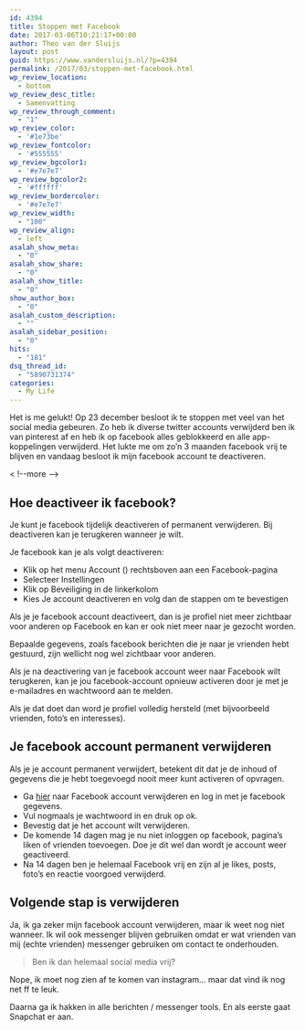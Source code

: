 ```yaml
---
id: 4394
title: Stoppen met Facebook
date: 2017-03-06T10:21:17+00:00
author: Theo van der Sluijs
layout: post
guid: https://www.vandersluijs.nl/?p=4394
permalink: /2017/03/stoppen-met-facebook.html
wp_review_location:
  - bottom
wp_review_desc_title:
  - Samenvatting
wp_review_through_comment:
  - "1"
wp_review_color:
  - '#1e73be'
wp_review_fontcolor:
  - '#555555'
wp_review_bgcolor1:
  - '#e7e7e7'
wp_review_bgcolor2:
  - '#ffffff'
wp_review_bordercolor:
  - '#e7e7e7'
wp_review_width:
  - "100"
wp_review_align:
  - left
asalah_show_meta:
  - "0"
asalah_show_share:
  - "0"
asalah_show_title:
  - "0"
show_author_box:
  - "0"
asalah_custom_description:
  - ""
asalah_sidebar_position:
  - "0"
hits:
  - "181"
dsq_thread_id:
  - "5890731374"
categories:
  - My Life
---
```

<section class="gh-view"> <section id="ember2579" class="ember-view view-container view-editor"> <section class="entry-preview js-entry-preview "> <section class="entry-preview-content js-entry-preview-content"> 

<div id="ember2587" class="ember-view rendered-markdown js-rendered-markdown">
  <p>
    Het is me gelukt! Op 23 december besloot ik te stoppen met veel van het social media gebeuren. Zo heb ik diverse twitter accounts verwijderd ben ik van pinterest af en heb ik op facebook alles geblokkeerd en alle app-koppelingen verwijderd. Het lukte me om zo&#8217;n 3 maanden facebook vrij te blijven en vandaag besloot ik mijn facebook account te deactiveren.
  </p>
  < !--more -->
  <h2 id="hoedeactiveerikfacebook">
    Hoe deactiveer ik facebook?
  </h2>
  
  <p>
    Je kunt je facebook tijdelijk deactiveren of permanent verwijderen. Bij deactiveren kan je terugkeren wanneer je wilt.
  </p>
  
  <p>
    Je facebook kan je als volgt deactiveren:
  </p>
  
  <ul>
    <li>
      Klik op het menu Account () rechtsboven aan een Facebook-pagina
    </li>
    <li>
      Selecteer Instellingen
    </li>
    <li>
      Klik op Beveiliging in de linkerkolom
    </li>
    <li>
      Kies Je account deactiveren en volg dan de stappen om te bevestigen
    </li>
  </ul>
  
  <p>
    Als je je facebook account deactiveert, dan is je profiel niet meer zichtbaar voor anderen op Facebook en kan er ook niet meer naar je gezocht worden.
  </p>
  
  <p>
    Bepaalde gegevens, zoals facebook berichten die je naar je vrienden hebt gestuurd, zijn wellicht nog wel zichtbaar voor anderen.
  </p>
  
  <p>
    Als je na deactivering van je facebook account weer naar Facebook wilt terugkeren, kan je jou facebook-account opnieuw activeren door je met je e-mailadres en wachtwoord aan te melden.
  </p>
  
  <p>
    Als je dat doet dan word je profiel volledig hersteld (met bijvoorbeeld vrienden, foto&#8217;s en interesses).
  </p>
  
  <h2 id="jefacebookaccountpermanentverwijderen">
    Je facebook account permanent verwijderen
  </h2>
  
  <p>
    Als je je account permanent verwijdert, betekent dit dat je de inhoud of gegevens die je hebt toegevoegd nooit meer kunt activeren of opvragen.
  </p>
  
  <ul>
    <li>
      Ga <a href="https://www.facebook.com/help/delete_account">hier</a> naar Facebook account verwijderen en log in met je facebook gegevens.
    </li>
    <li>
      Vul nogmaals je wachtwoord in en druk op ok.
    </li>
    <li>
      Bevestig dat je het account wilt verwijderen.
    </li>
    <li>
      De komende 14 dagen mag je nu niet inloggen op facebook, pagina’s liken of vrienden toevoegen. Doe je dit wel dan wordt je account weer geactiveerd.
    </li>
    <li>
      Na 14 dagen ben je helemaal Facebook vrij en zijn al je likes, posts, foto’s en reactie voorgoed verwijderd.
    </li>
  </ul>
  
  <h2 id="volgendestapisverwijderen">
    Volgende stap is verwijderen
  </h2>
  
  <p>
    Ja, ik ga zeker mijn facebook account verwijderen, maar ik weet nog niet wanneer. Ik wil ook messenger blijven gebruiken omdat er wat vrienden van mij (echte vrienden) messenger gebruiken om contact te onderhouden.
  </p>
  
  <blockquote>
    <p>
      Ben ik dan helemaal social media vrij?
    </p>
  </blockquote>
  
  <p>
    Nope, ik moet nog zien af te komen van instagram&#8230; maar dat vind ik nog net ff te leuk.
  </p>
  
  <p>
    Daarna ga ik hakken in alle berichten / messenger tools. En als eerste gaat Snapchat er aan.
  </p>
</div></section> </section> </section> </section> 

<div id="entry-controls" class="settings-menu-container ember-view">
  <div id="entry-controls">
    <div class="settings-menu-pane-in settings-menu settings-menu-pane">
      <div class="settings-menu-content">
      </div>
    </div>
  </div>
</div>